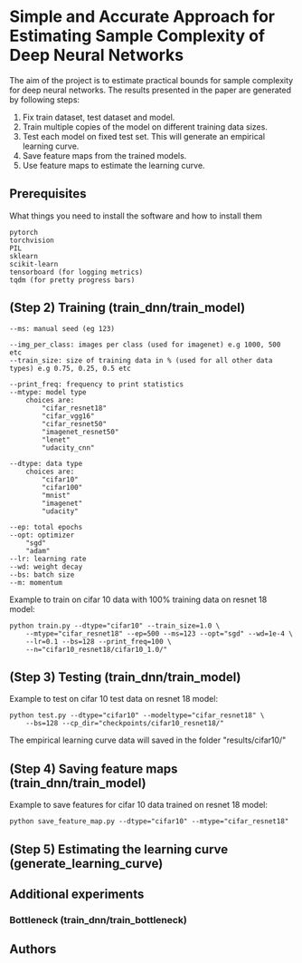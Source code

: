 # Simple and Accurate Approach for Estimating Sample Complexity of Deep Neural Networks
The aim of the project is to estimate practical bounds for sample complexity for deep neural networks. The results presented in the paper are generated by following steps:

1) Fix train dataset, test dataset and model.
2) Train multiple copies of the model on different training data sizes.
3) Test each model on fixed test set. This will generate an empirical learning curve.
4) Save feature maps from the trained models.
5) Use feature maps to estimate the learning curve.

## Prerequisites
What things you need to install the software and how to install them
```
pytorch
torchvision
PIL
sklearn
scikit-learn
tensorboard (for logging metrics)
tqdm (for pretty progress bars)
```

## (Step 2) Training (train_dnn/train_model)
```
--ms: manual seed (eg 123)

--img_per_class: images per class (used for imagenet) e.g 1000, 500 etc
--train_size: size of training data in % (used for all other data types) e.g 0.75, 0.25, 0.5 etc

--print_freq: frequency to print statistics
--mtype: model type
	choices are:
		"cifar_resnet18"
		"cifar_vgg16"
		"cifar_resnet50"
		"imagenet_resnet50"
		"lenet"
		"udacity_cnn"

--dtype: data type
	choices are:
		"cifar10"
		"cifar100"
		"mnist"
		"imagenet"
		"udacity"

--ep: total epochs 
--opt: optimizer
	"sgd"
	"adam"
--lr: learning rate
--wd: weight decay
--bs: batch size
--m: momentum
```
Example to train on cifar 10 data with 100% training data on resnet 18 model:
```
python train.py --dtype="cifar10" --train_size=1.0 \
 	--mtype="cifar_resnet18" --ep=500 --ms=123 --opt="sgd" --wd=1e-4 \
 	--lr=0.1 --bs=128 --print_freq=100 \
 	--n="cifar10_resnet18/cifar10_1.0/"
```
## (Step 3) Testing (train_dnn/train_model)
Example to test on cifar 10 test data on resnet 18 model:
```
python test.py --dtype="cifar10" --modeltype="cifar_resnet18" \
	--bs=128 --cp_dir="checkpoints/cifar10_resnet18/"
```
The empirical learning curve data will saved in the folder "results/cifar10/"

## (Step 4) Saving feature maps (train_dnn/train_model)
Example to save features for cifar 10 data trained on resnet 18 model:
```
python save_feature_map.py --dtype="cifar10" --mtype="cifar_resnet18"
```

## (Step 5) Estimating the learning curve (generate_learning_curve)


## Additional experiments
### Bottleneck (train_dnn/train_bottleneck)
## Authors
